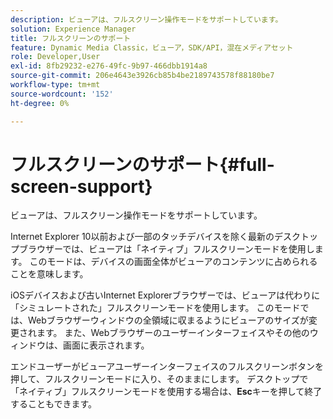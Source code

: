 ```yaml
---
description: ビューアは、フルスクリーン操作モードをサポートしています。
solution: Experience Manager
title: フルスクリーンのサポート
feature: Dynamic Media Classic，ビューア，SDK/API，混在メディアセット
role: Developer,User
exl-id: 8fb29232-e276-49fc-9b97-466dbb1914a8
source-git-commit: 206e4643e3926cb85b4be2189743578f88180be7
workflow-type: tm+mt
source-wordcount: '152'
ht-degree: 0%

---
```


# フルスクリーンのサポート{#full-screen-support}

ビューアは、フルスクリーン操作モードをサポートしています。

Internet Explorer 10以前および一部のタッチデバイスを除く最新のデスクトップブラウザーでは、ビューアは「ネイティブ」フルスクリーンモードを使用します。 このモードは、デバイスの画面全体がビューアのコンテンツに占められることを意味します。

iOSデバイスおよび古いInternet Explorerブラウザーでは、ビューアは代わりに「シミュレートされた」フルスクリーンモードを使用します。 このモードでは、Webブラウザーウィンドウの全領域に収まるようにビューアのサイズが変更されます。 また、Webブラウザーのユーザーインターフェイスやその他のウィンドウは、画面に表示されます。

エンドユーザーがビューアユーザーインターフェイスのフルスクリーンボタンを押して、フルスクリーンモードに入り、そのままにします。 デスクトップで「ネイティブ」フルスクリーンモードを使用する場合は、**Esc**&#x200B;キーを押して終了することもできます。
